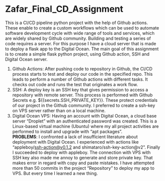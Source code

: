 # Zafar_Final_CD_Assignment
This is a CI/CD pipeline python project with the help of Github actions. These enable to create a custom workflows which can be used to automate software development cycle with wide range of tools and services, which are widely shared by Github community. 
Building and testing a series of code requires a server. For this purpose I have a cloud server that is made to deploy a flask app to the Digital Ocean.
The main goal of this assignment is to create a simple flask python project, using Github action, SSH and Digital Ocean server.
1. Github Actions: After pushing code to repository in Github, the CI/CD process starts to test and deploy our code in the specified repo. This leads to perform a number of Github actions with different tasks. It checks out code and runs the test that originates a work flow. 
2. SSH: A deploy key is an SSH key that gives permission to access a repository with remote server. This process is performed with Github Secrets e.g. ${{secrets.SSH_PRIVATE_KEY}}. These protect credentials of our project in the Github community. I preferred to create a ssh-key on VPS server rather than on a local machine. 
3. Digital Ocean VPS: Having an account with Digital Ocean, a cloud base server “Droplet” with an authenticated password was created. This is a Linux-based virtual machine (Ubuntu) where my all project activities are performed to install and upgrade with “apt packages”.<br>
**PROBLEMS**:
I confronted a lack of insufficient literature about deployment with Digital Ocean. I experienced with actions like “appleboy/ssh-action@v0.1.2 and shimataro/ssh-key-action@v2”.  Finally I succeeded to deploy with appleboy.
The connection with VPS with SSH key also made me annoy to generate and store private key. That makes error in regard with copy and paste mistakes.
I have attempted more than 50 commits in the project “Repository” to deploy my app to VPS. But every time I learned a new thing.
